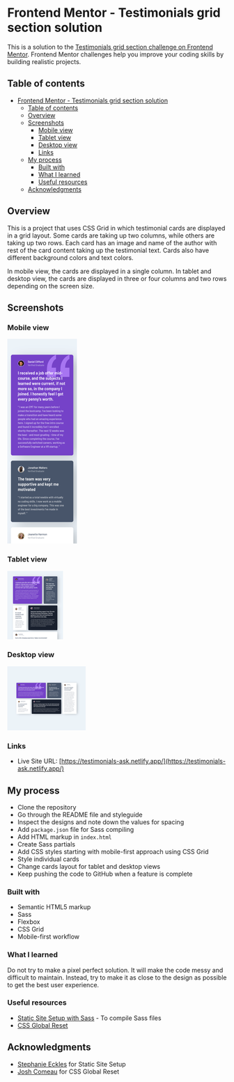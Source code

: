 # Frontend Mentor - Testimonials grid section solution

This is a solution to the [Testimonials grid section challenge on Frontend Mentor](https://www.frontendmentor.io/challenges/testimonials-grid-section-Nnw6J7Un7). Frontend Mentor challenges help you improve your coding skills by building realistic projects. 

## Table of contents

- [Frontend Mentor - Testimonials grid section solution](#frontend-mentor---testimonials-grid-section-solution)
  - [Table of contents](#table-of-contents)
  - [Overview](#overview)
  - [Screenshots](#screenshots)
    - [Mobile view](#mobile-view)
    - [Tablet view](#tablet-view)
    - [Desktop view](#desktop-view)
    - [Links](#links)
  - [My process](#my-process)
    - [Built with](#built-with)
    - [What I learned](#what-i-learned)
    - [Useful resources](#useful-resources)
  - [Acknowledgments](#acknowledgments)



## Overview

This is a project that uses CSS Grid in which testimonial cards are displayed in a grid layout. Some cards are taking up two columns, while others are taking up two rows. Each card has an image and name of the author with rest of the card content taking up the testimonial text. Cards also have different background colors and text colors.

In mobile view, the cards are displayed in a single column. In tablet and desktop view, the cards are displayed in three or four columns and two rows depending on the screen size.


## Screenshots

### Mobile view
![Mobile view](./src/assets/images/screenshot-mobile.png)

### Tablet view
![Tablet view](./src/assets/images/screenshot-tablet.png)

### Desktop view
![Desktop view](./src/assets/images/screenshot-desktop.png)


### Links

- Live Site URL: [https://testimonials-ask.netlify.app/](https://testimonials-ask.netlify.app/)


## My process

- Clone the repository
- Go through the README file and styleguide
- Inspect the designs and note down the values for spacing
- Add `package.json` file for Sass compiling
- Add HTML markup in `index.html`
- Create Sass partials
- Add CSS styles starting with mobile-first approach using CSS Grid
- Style individual cards
- Change cards layout for tablet and desktop views
- Keep pushing the code to GitHub when a feature is complete


### Built with

- Semantic HTML5 markup
- Sass
- Flexbox
- CSS Grid
- Mobile-first workflow


### What I learned

Do not try to make a pixel perfect solution. It will make the code messy and difficult to maintain. Instead, try to make it as close to the design as possible to get the best user experience.


### Useful resources

- [Static Site Setup with Sass](https://thinkdobecreate.com/articles/minimum-static-site-sass-setup/) - To compile Sass files
- [CSS Global Reset](https://www.joshwcomeau.com/css/custom-css-reset/)


## Acknowledgments

- [Stephanie Eckles](https://thinkdobecreate.com/) for Static Site Setup
- [Josh Comeau](https://www.joshwcomeau.com/) for CSS Global Reset

